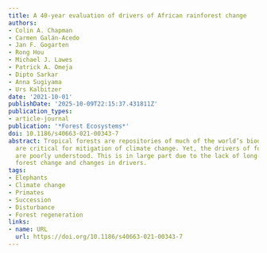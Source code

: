 ```yaml
---
title: A 40-year evaluation of drivers of African rainforest change
authors:
- Colin A. Chapman
- Carmen Galán-Acedo
- Jan F. Gogarten
- Rong Hou
- Michael J. Lawes
- Patrick A. Omeja
- Dipto Sarkar
- Anna Sugiyama
- Urs Kalbitzer
date: '2021-10-01'
publishDate: '2025-10-09T22:15:37.431811Z'
publication_types:
- article-journal
publication: '*Forest Ecosystems*'
doi: 10.1186/s40663-021-00343-7
abstract: Tropical forests are repositories of much of the world’s biodiversity and
  are critical for mitigation of climate change. Yet, the drivers of forest dynamics
  are poorly understood. This is in large part due to the lack of long-term data on
  forest change and changes in drivers.
tags:
- Elephants
- Climate change
- Primates
- Succession
- Disturbance
- Forest regeneration
links:
- name: URL
  url: https://doi.org/10.1186/s40663-021-00343-7
---
```

